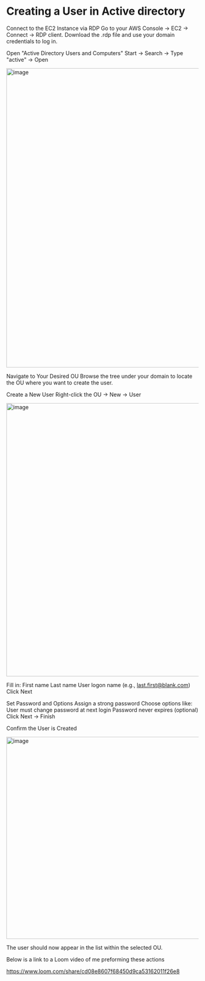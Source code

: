 ﻿# Creating a User in Active directory

Connect to the EC2 Instance via RDP
Go to your AWS Console → EC2 → Connect → RDP client.
Download the .rdp file and use your domain credentials to log in.

Open "Active Directory Users and Computers"
Start → Search → Type "active" → Open

<img width="778" height="782" alt="image" src="https://github.com/user-attachments/assets/bb29e78a-2c9b-4ace-a3ac-0d4cd2cfdc47" />

Navigate to Your Desired OU
Browse the tree under your domain to locate the OU where you want to create the user.

Create a New User
Right-click the OU → New → User

<img width="1118" height="714" alt="image" src="https://github.com/user-attachments/assets/e2c466a4-0b9f-4736-b321-75cc523661b2" />


Fill in:
First name
Last name
User logon name (e.g., last.first@blank.com)
Click Next

Set Password and Options
Assign a strong password
Choose options like:
User must change password at next login
Password never expires (optional)
Click Next → Finish

Confirm the User is Created

<img width="753" height="528" alt="image" src="https://github.com/user-attachments/assets/381c5c44-598c-4d57-a38c-21bbe76c5f6a" />


The user should now appear in the list within the selected OU.

Below is a link to a Loom video of me preforming these actions 

https://www.loom.com/share/cd08e8607f68450d9ca53162011f26e8
